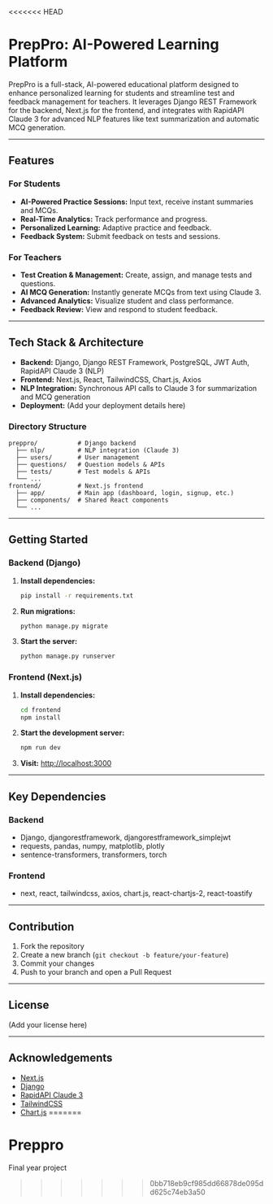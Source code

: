 <<<<<<< HEAD
# PrepPro: AI-Powered Learning Platform

PrepPro is a full-stack, AI-powered educational platform designed to enhance personalized learning for students and streamline test and feedback management for teachers. It leverages Django REST Framework for the backend, Next.js for the frontend, and integrates with RapidAPI Claude 3 for advanced NLP features like text summarization and automatic MCQ generation.

---

## Features

### For Students

- **AI-Powered Practice Sessions:** Input text, receive instant summaries and MCQs.
- **Real-Time Analytics:** Track performance and progress.
- **Personalized Learning:** Adaptive practice and feedback.
- **Feedback System:** Submit feedback on tests and sessions.

### For Teachers

- **Test Creation & Management:** Create, assign, and manage tests and questions.
- **AI MCQ Generation:** Instantly generate MCQs from text using Claude 3.
- **Advanced Analytics:** Visualize student and class performance.
- **Feedback Review:** View and respond to student feedback.

---

## Tech Stack & Architecture

- **Backend:** Django, Django REST Framework, PostgreSQL, JWT Auth, RapidAPI Claude 3 (NLP)
- **Frontend:** Next.js, React, TailwindCSS, Chart.js, Axios
- **NLP Integration:** Synchronous API calls to Claude 3 for summarization and MCQ generation
- **Deployment:** (Add your deployment details here)

### Directory Structure

```
preppro/           # Django backend
  ├── nlp/         # NLP integration (Claude 3)
  ├── users/       # User management
  ├── questions/   # Question models & APIs
  ├── tests/       # Test models & APIs
  └── ...
frontend/          # Next.js frontend
  ├── app/         # Main app (dashboard, login, signup, etc.)
  ├── components/  # Shared React components
  └── ...
```

---

## Getting Started

### Backend (Django)

1. **Install dependencies:**
   ```bash
   pip install -r requirements.txt
   ```
2. **Run migrations:**
   ```bash
   python manage.py migrate
   ```
3. **Start the server:**
   ```bash
   python manage.py runserver
   ```

### Frontend (Next.js)

1. **Install dependencies:**
   ```bash
   cd frontend
   npm install
   ```
2. **Start the development server:**
   ```bash
   npm run dev
   ```
3. **Visit:** [http://localhost:3000](http://localhost:3000)

---

## Key Dependencies

### Backend

- Django, djangorestframework, djangorestframework_simplejwt
- requests, pandas, numpy, matplotlib, plotly
- sentence-transformers, transformers, torch

### Frontend

- next, react, tailwindcss, axios, chart.js, react-chartjs-2, react-toastify

---

## Contribution

1. Fork the repository
2. Create a new branch (`git checkout -b feature/your-feature`)
3. Commit your changes
4. Push to your branch and open a Pull Request

---

## License

(Add your license here)

---

## Acknowledgements

- [Next.js](https://nextjs.org/)
- [Django](https://www.djangoproject.com/)
- [RapidAPI Claude 3](https://rapidapi.com/anthropic/api/claude-3)
- [TailwindCSS](https://tailwindcss.com/)
- [Chart.js](https://www.chartjs.org/)
=======
# Preppro
Final year project
>>>>>>> 0bb718eb9cf985dd66878de095dd625c74eb3a50
